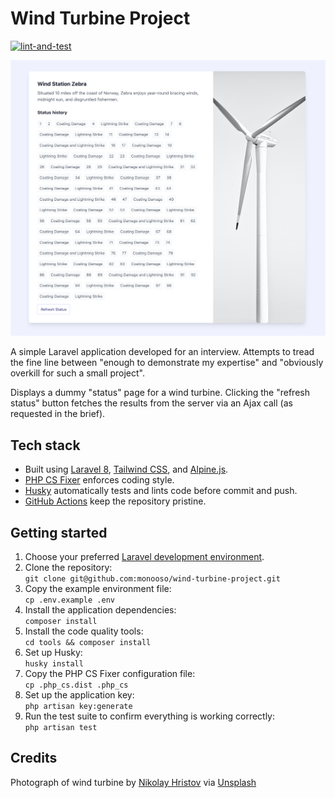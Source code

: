 # Wind Turbine Project

[![lint-and-test](https://github.com/monooso/wind-turbine-project/actions/workflows/lint-and-test.yml/badge.svg)](https://github.com/monooso/wind-turbine-project/actions/workflows/lint-and-test.yml)

![screenshot](docs/screenshot.png "Wind Turbine Project screenshot")

A simple Laravel application developed for an interview. Attempts to tread the fine line between "enough to demonstrate my expertise" and "obviously overkill for such a small project".

Displays a dummy "status" page for a wind turbine. Clicking the "refresh status" button fetches the results from the server via an Ajax call (as requested in the brief).

## Tech stack
- Built using [Laravel 8][laravel], [Tailwind CSS][tailwind], and [Alpine.js][alpine].
- [PHP CS Fixer][php-cs-fixer] enforces coding style.
- [Husky][husky] automatically tests and lints code before commit and push.
- [GitHub Actions][gh-actions] keep the repository pristine.

[alpine]: https://github.com/alpinejs/alpine
[gh-actions]: https://github.com/features/actions
[husky]: https://typicode.github.io/husky/#/
[laravel]: https://laravel.com/
[php-cs-fixer]: https://github.com/FriendsOfPHP/PHP-CS-Fixer
[tailwind]: https://tailwindcss.com/

## Getting started
1. Choose your preferred [Laravel development environment](https://laravel.com/docs/8.x).
2. Clone the repository:    
   `git clone git@github.com:monooso/wind-turbine-project.git`
3. Copy the example environment file:    
   `cp .env.example .env`
4. Install the application dependencies:    
   `composer install`
5. Install the code quality tools:    
   `cd tools && composer install`
6. Set up Husky:    
   `husky install`
7. Copy the PHP CS Fixer configuration file:    
   `cp .php_cs.dist .php_cs`
8. Set up the application key:    
   `php artisan key:generate`
9. Run the test suite to confirm everything is working correctly:    
   `php artisan test`


## Credits
Photograph of wind turbine by [Nikolay Hristov](https://unsplash.com/@nikolayh?utm_source=unsplash&utm_medium=referral&utm_content=creditCopyText) via [Unsplash](https://unsplash.com/)

